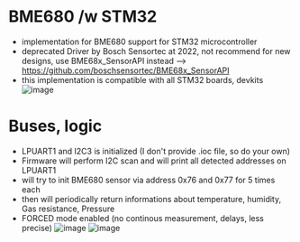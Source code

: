 # BME680 /w STM32
* implementation for BME680 support for STM32 microcontroller
* deprecated Driver by Bosch Sensortec at 2022, not recommend for new designs, use BME68x_SensorAPI instead --> https://github.com/boschsensortec/BME68x_SensorAPI
* this implementation is compatible with all STM32 boards, devkits
![image](https://github.com/martinius96/BME680-STM32/assets/14253034/dae1febb-091d-4d9e-991d-4de60b503084)
# Buses, logic
* LPUART1 and I2C3 is initialized (I don't provide .ioc file, so do your own)
* Firmware will perform I2C scan and will print all detected addresses on LPUART1
* will try to init BME680 sensor via address 0x76 and 0x77 for 5 times each
* then will periodically return informations about temperature, humidity, Gas resistance, Pressure
* FORCED mode enabled (no continous measurement, delays, less precise) 
![image](https://github.com/martinius96/BME680-STM32/assets/14253034/b916f6ec-6424-42a6-b62b-265f0d6046f5)
![image](https://github.com/martinius96/BME680-STM32/assets/14253034/8c240971-e8ee-469e-b3c1-16a718132c60)
